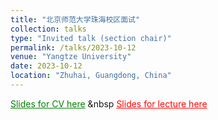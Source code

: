 ```yaml
---
title: "北京师范大学珠海校区面试"
collection: talks
type: "Invited talk (section chair)"
permalink: /talks/2023-10-12
venue: "Yangtze University"
date: 2023-10-12
location: "Zhuhai, Guangdong, China"
---
```

<a href="./slides/2023-10-12.pdf" style="color: green; text-decoration: underline;">Slides for CV here</a> &nbsp
<a href="./slides/2023-10-12-lecture.pdf" style="color: red; text-decoration: underline;">Slides for lecture here</a>
